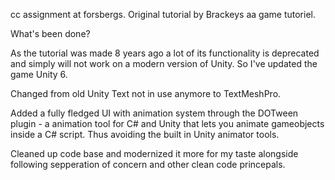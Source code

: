 cc assignment at forsbergs. Original tutorial by Brackeys aa game tutoriel.

What's been done? 

As the tutorial was made 8 years ago a lot of its functionality is deprecated and simply will not work on a modern version of Unity. So I've updated the game Unity 6.

Changed from old Unity Text not in use anymore to TextMeshPro. 

Added a fully fledged UI with animation system through the DOTween plugin - a animation tool for C# and Unity that lets you animate gameobjects inside a C# script. Thus avoiding the built in Unity animator tools. 

Cleaned up code base and modernized it more for my taste alongside following sepperation of concern and other clean code princepals. 